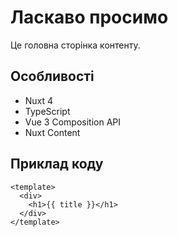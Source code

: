 # Ласкаво просимо

Це головна сторінка контенту.

## Особливості

- Nuxt 4
- TypeScript
- Vue 3 Composition API
- Nuxt Content

## Приклад коду

```vue
<template>
  <div>
    <h1>{{ title }}</h1>
  </div>
</template>
```
